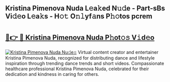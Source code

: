 ## Kristina Pimenova Nuda L𝚎a𝚔ed N𝚞𝚍e - Part-sBs Vi𝚍𝚎o L𝚎a𝚔s - H𝚘𝚝 O𝚗𝚕yf𝚊ns P𝚑𝚘tos pcrem

# <h2><a href="http://kf61ifr.oniu.top/?m=Kristina+Pimenova+Nuda">🔗👉 🔴 Kristina Pimenova Nuda P𝚑ot𝚘𝚜 V𝚒d𝚎o</a></h2>

[![Kristina Pimenova Nuda Nu𝚍e𝚜](https://i.imgur.com/0qMVB7G.gif)](http://kf61ifr.oniu.top/?m=Kristina+Pimenova+Nuda)
Virtual content creator and entertainer Kristina Pimenova Nuda, recognized for distributing dance and lifestyle inspiration through trending dance trends and short videos. Compassionate healthcare professional Kristina Pimenova Nuda, celebrated for their dedication and kindness in caring for others.  
